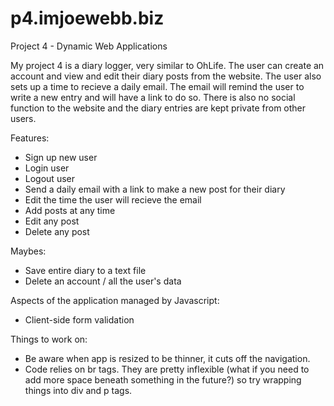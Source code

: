 p4.imjoewebb.biz
================

Project 4 - Dynamic Web Applications

My project 4 is a diary logger, very similar to OhLife. The user can create an account and view and edit their diary posts from the website. The user also sets up a time to recieve a daily email. The email will remind the user to write a new entry and will have a link to do so. There is also no social function to the website and the diary entries are kept private from other users.

Features:
* Sign up new user
* Login user
* Logout user
* Send a daily email with a link to make a new post for their diary
* Edit the time the user will recieve the email
* Add posts at any time
* Edit any post
* Delete any post

Maybes:
* Save entire diary to a text file
* Delete an account / all the user's data

Aspects of the application managed by Javascript:
* Client-side form validation

Things to work on:
- Be aware when app is resized to be thinner, it cuts off the navigation.
- Code relies on br tags. They are pretty inflexible (what if you need to add more space beneath something in the future?) so try wrapping things into div and p tags.	